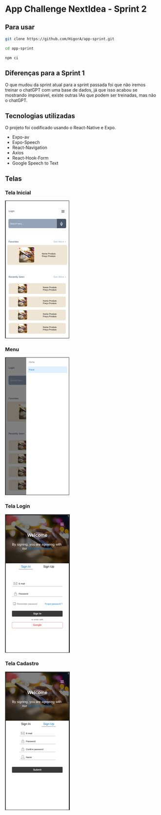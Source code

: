 <h1>App Challenge NextIdea - Sprint 2</h1>

<h2>Para usar</h2>

```sh
git clone https://github.com/HigorA/app-sprint.git
```

```sh
cd app-sprint
```

```sh
npm ci
```


<h2>Diferenças para a Sprint 1</h2>
<p>O que mudou da sprint atual para a sprint passada foi que não iremos treinar o chatGPT com uma base de dados, já que isso acabou se mostrando impossivel, existe outras IAs que podem ser treinadas, mas não o chatGPT.</p>

<h2>Tecnologias utilizadas</h2>
<p>O projeto foi codificado usando o React-Native e Expo.</p>
<ul>
    <li>Expo-av</li>
    <li>Expo-Speech</li>
    <li>React-Navigation</li>
    <li>Axios</li>
    <li>React-Hook-Form</li>
    <li>Google Speech to Text</li>
</ul>

<h2>Telas</h2>
<h3>Tela Inicial</h3>
<img src="./assets/images/image1.png">
<h3>Menu</h3>
<img src="./assets/images/image2.png">
<h3>Tela Login</h3>
<img src="./assets/images/image3.png">
<h3>Tela Cadastro</h3>
<img src="./assets/images/image4.png">
